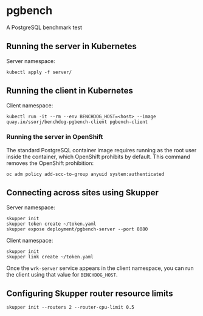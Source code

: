 # pgbench

A PostgreSQL benchmark test

## Running the server in Kubernetes

Server namespace:

    kubectl apply -f server/

## Running the client in Kubernetes

Client namespace:

    kubectl run -it --rm --env BENCHDOG_HOST=<host> --image quay.io/ssorj/benchdog-pgbench-client pgbench-client

### Running the server in OpenShift

The standard PostgreSQL container image requires running as the root
user inside the container, which OpenShift prohibits by default.  This
command removes the OpenShift prohibition:

    oc adm policy add-scc-to-group anyuid system:authenticated

## Connecting across sites using Skupper

Server namespace:

    skupper init
    skupper token create ~/token.yaml
    skupper expose deployment/pgbench-server --port 8080

Client namespace:

    skupper init
    skupper link create ~/token.yaml

Once the `wrk-server` service appears in the client namespace, you can
run the client using that value for `BENCHDOG_HOST`.

## Configuring Skupper router resource limits

    skupper init --routers 2 --router-cpu-limit 0.5

